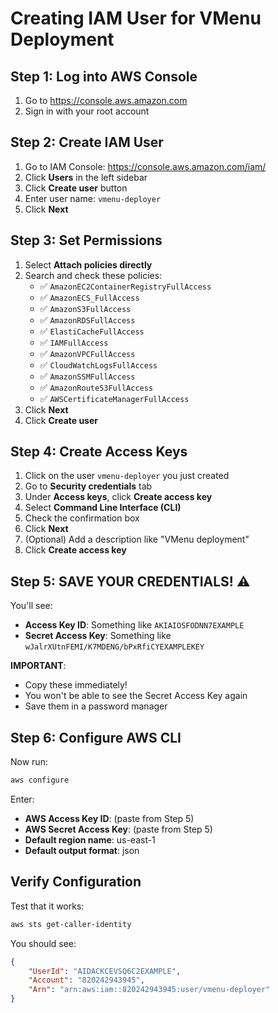 # Creating IAM User for VMenu Deployment

## Step 1: Log into AWS Console
1. Go to https://console.aws.amazon.com
2. Sign in with your root account

## Step 2: Create IAM User
1. Go to IAM Console: https://console.aws.amazon.com/iam/
2. Click **Users** in the left sidebar
3. Click **Create user** button
4. Enter user name: `vmenu-deployer`
5. Click **Next**

## Step 3: Set Permissions
1. Select **Attach policies directly**
2. Search and check these policies:
   - ✅ `AmazonEC2ContainerRegistryFullAccess`
   - ✅ `AmazonECS_FullAccess`
   - ✅ `AmazonS3FullAccess`
   - ✅ `AmazonRDSFullAccess`
   - ✅ `ElastiCacheFullAccess`
   - ✅ `IAMFullAccess`
   - ✅ `AmazonVPCFullAccess`
   - ✅ `CloudWatchLogsFullAccess`
   - ✅ `AmazonSSMFullAccess`
   - ✅ `AmazonRoute53FullAccess`
   - ✅ `AWSCertificateManagerFullAccess`
3. Click **Next**
4. Click **Create user**

## Step 4: Create Access Keys
1. Click on the user `vmenu-deployer` you just created
2. Go to **Security credentials** tab
3. Under **Access keys**, click **Create access key**
4. Select **Command Line Interface (CLI)**
5. Check the confirmation box
6. Click **Next**
7. (Optional) Add a description like "VMenu deployment"
8. Click **Create access key**

## Step 5: SAVE YOUR CREDENTIALS! ⚠️

You'll see:
- **Access Key ID**: Something like `AKIAIOSFODNN7EXAMPLE`
- **Secret Access Key**: Something like `wJalrXUtnFEMI/K7MDENG/bPxRfiCYEXAMPLEKEY`

**IMPORTANT**: 
- Copy these immediately!
- You won't be able to see the Secret Access Key again
- Save them in a password manager

## Step 6: Configure AWS CLI

Now run:
```bash
aws configure
```

Enter:
- **AWS Access Key ID**: (paste from Step 5)
- **AWS Secret Access Key**: (paste from Step 5)
- **Default region name**: us-east-1
- **Default output format**: json

## Verify Configuration

Test that it works:
```bash
aws sts get-caller-identity
```

You should see:
```json
{
    "UserId": "AIDACKCEVSQ6C2EXAMPLE",
    "Account": "820242943945",
    "Arn": "arn:aws:iam::820242943945:user/vmenu-deployer"
}
```